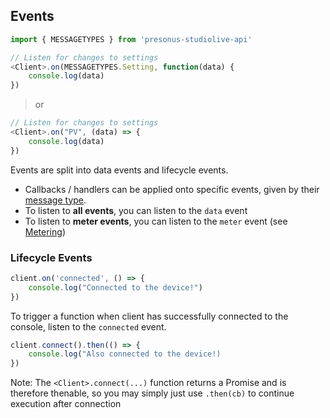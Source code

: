 ## Events

```js
import { MESSAGETYPES } from 'presonus-studiolive-api'

// Listen for changes to settings
<Client>.on(MESSAGETYPES.Setting, function(data) {
    console.log(data)
})
```

> or

```js
// Listen for changes to settings
<Client>.on("PV", (data) => {
    console.log(data)
})
```

Events are split into data events and lifecycle events.  

* Callbacks / handlers can be applied onto specific events, given by their [message type](#enum-messagetypes).
* To listen to **all events**, you can listen to the `data` event
* To listen to **meter events**, you can listen to the `meter` event (see [Metering](#metering))

### Lifecycle Events

```js
client.on('connected', () => {
    console.log("Connected to the device!")
})
```

To trigger a function when client has successfully connected to the console, listen to the `connected` event.  

```js
client.connect().then(() => {
    console.log("Also connected to the device!)
})
```

Note: The `<Client>.connect(...)` function returns a Promise and is therefore thenable, so you may simply just use `.then(cb)` to continue execution after connection

